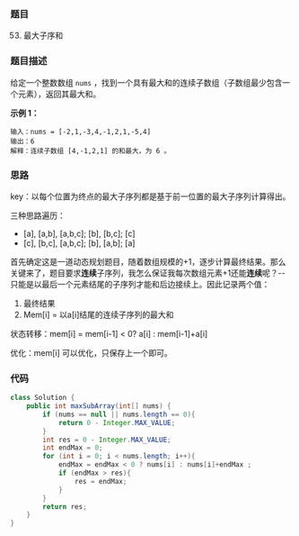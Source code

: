 ### 题目

53. 最大子序和

### 题目描述

给定一个整数数组 `nums` ，找到一个具有最大和的连续子数组（子数组最少包含一个元素），返回其最大和。

**示例 1：**

```
输入：nums = [-2,1,-3,4,-1,2,1,-5,4]
输出：6
解释：连续子数组 [4,-1,2,1] 的和最大，为 6 。
```

### 思路

key：以每个位置为终点的最大子序列都是基于前一位置的最大子序列计算得出。

三种思路遍历：

* [a], [a,b], [a,b,c]; [b], [b,c]; [c]
* [c], [b,c], [a,b,c]; [b], [a,b]; [a]

首先确定这是一道动态规划题目，随着数组规模的+1，逐步计算最终结果。那么关键来了，题目要求**连续**子序列，我怎么保证我每次数组元素+1还能**连续**呢？-- 只能是以最后一个元素结尾的子序列才能和后边接续上。因此记录两个值：

1. 最终结果
2. Mem[i] = 以a[i]结尾的连续子序列的最大和

状态转移：mem[i] = mem[i-1] < 0? a[i] : mem[i-1]+a[i]

优化：mem[i] 可以优化，只保存上一个即可。

### 代码

```java
class Solution {
    public int maxSubArray(int[] nums) {
        if (nums == null || nums.length == 0){
            return 0 - Integer.MAX_VALUE;
        }
        int res = 0 - Integer.MAX_VALUE;
        int endMax = 0;
        for (int i = 0; i < nums.length; i++){
            endMax = endMax < 0 ? nums[i] : nums[i]+endMax ;
            if (endMax > res){
                res = endMax;
            }
        }
        return res;
    }
}
```

  
